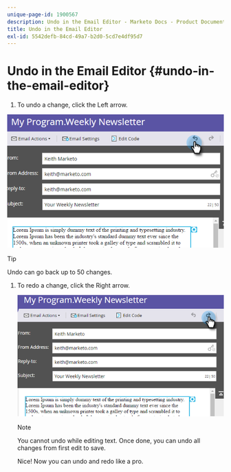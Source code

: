 ```yaml
---
unique-page-id: 1900567
description: Undo in the Email Editor - Marketo Docs - Product Documentation
title: Undo in the Email Editor
exl-id: 5542defb-84cd-49a7-b2d0-5cd7e4df95d7
---
```

# Undo in the Email Editor {#undo-in-the-email-editor}

1. To undo a change, click the Left arrow.

  ![](assets/one-2.png)

>[!TIP]
>
>Undo can go back up to 50 changes.

1. To redo a change, click the Right arrow.

   ![](assets/two-2.png)

   >[!NOTE]
   >
   >You cannot undo while editing text. Once done, you can undo all changes from first edit to save.

   Nice! Now you can undo and redo like a pro.
